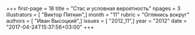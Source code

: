 +++
first-page = 18
title = "Стас и условная вероятность"
npages = 3
illustrators = [ "Виктор Пяткин",]
month = "11"
rubric = "Оглянись вокруг"
authors = [ "Иван Высоцкий",]
issues = [ "2012_11",]
year = "2012"
date = "2017-04-24T15:37:56+03:00"
+++

